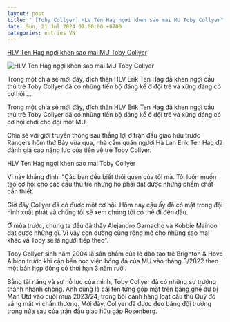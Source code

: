 ```yaml
---
layout: post
title: " [Toby Collyer] HLV Ten Hag ngợi khen sao mai MU Toby Collyer"
date: Sun, 21 Jul 2024 07:00:00 +0700
categories: entries VN
---
```

[HLV Ten Hag ngợi khen sao mai MU Toby Collyer](https://bongda24h.vn/bong-da-anh/hlv-ten-hag-ngoi-khen-sao-mai-mu-xung-dang-choi-cho-doi-mot-172-394208.html)

![HLV Ten Hag ngợi khen sao mai MU Toby Collyer](https://static.bongda24h.vn/medias/standard/2024/07/22/toby-collyer-2207094637.jpg)

Trong một chia sẻ mới đây, đích thân HLV Erik Ten Hag đã khen ngợi cầu thủ trẻ Toby Collyer đã có những tiến bộ đáng kể ở đội trẻ và xứng đáng có cơ hội ...

Trong một chia sẻ mới đây, đích thân HLV Erik Ten Hag đã khen ngợi cầu thủ trẻ Toby Collyer đã có những tiến bộ đáng kể ở đội trẻ và xứng đáng có cơ hội chơi cho đội một MU.

Chia sẻ với giới truyền thông sau thắng lợi ở trận đấu giao hữu trước Rangers hôm thứ Bảy vừa qua, nhà cầm quân người Hà Lan Erik Ten Hag đã đánh giá cao năng lực của tiền vệ trẻ Toby Collyer.

HLV Ten Hag ngợi khen sao mai Toby Collyer

Vị này khẳng định: "Các bạn đều biết thói quen của tôi mà. Tôi luôn muốn tạo cơ hội cho các cầu thủ trẻ nhưng họ phải đạt được những phẩm chất cần thiết.

Giờ đây Collyer đã có được một cơ hội. Hôm nay cậu ấy đã có mặt trong đội hình xuất phát và chúng tôi sẽ xem chúng tôi có thể đi đến đâu.

Ở mùa trước, chúng ta đều đã thấy Alejandro Garnacho và Kobbie Mainoo đạt được những gì. Vì vậy con đường cũng rộng mở cho những sao mai khác và Toby sẽ là người tiếp theo".

Toby Collyer sinh năm 2004 là sản phẩm của lò đào tạo trẻ Brighton & Hove Albion trước khi cập bến học viện bóng đá của MU vào tháng 3/2022 theo một bản hợp đồng có thời hạn 3 năm rưỡi.

Bằng tài năng và sự nỗ lực của mình, Toby Collyer đã có những sự trưởng thành nhanh chóng. Anh cũng là cái tên từng góp mặt trên băng ghế dự bị Man Utd vào cuối mùa 2023/24, trong bối cảnh hàng loạt cầu thủ Quỷ đỏ vắng mặt vì chấn thương. Mới đây, Collyer đã được đeo băng đội trưởng trong nửa sau của trận đấu giao hữu gặp Rosenberg.

